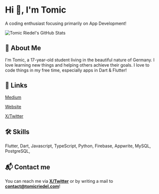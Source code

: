 # Hi 👋, I'm Tomic
 A coding enthusiast focusing primarily on App Development!

<img src="https://github-readme-stats.vercel.app/api?username=tomic-riedel&show_icons=true&locale=en" alt="Tomic Riedel's GitHub Stats" />

## 🚀 About Me

I'm Tomic, a 17-year-old student living in the beautiful nature of Germany. I love learning new things and helping others achieve their goals. I love to code things in my free time, especially apps in Dart & Flutter!

## 🔗 Links
[Medium](https://tomicriedel.medium.com)

[Website](https://tomicriedel.com)

[X/Twitter](https://twitter.com/tomicriedel)


## 🛠 Skills
Flutter, Dart, Javascript, TypeScript, Python, Firebase, Appwrite, MySQL, PostgreSQL,

## 📬 Contact me
You can reach me via **[X/Twitter](https://twitter.com/tomicriedel)** or by writing a mail to **contact@tomicriedel.com**!
